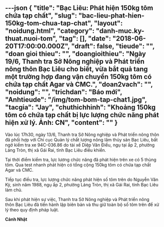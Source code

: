 ---json
{
    "title": "Bạc Liêu: Phát hiện 150kg tôm chứa tạp chất",
    "slug": "bac-lieu-phat-hien-150kg-tom-chua-tap-chat",
    "layout": "noidung.html",
    "category": "danh-muc.ky-thuat.nuoi-tom",
    "tag": [],
    "date": "2018-06-20T17:00:00.000Z",
    "draft": false,
    "tieude": "",
    "doan gioi thieu": "",
    "doangioithieu": "Ngày 19/6, Thanh tra Sở Nông nghiệp và Phát triển nông thôn Bạc Liêu cho biết, vừa bắt quả tang một trường hợp đang vận chuyển 150kg tôm có chứa tạp chất Agar và CMC.",
    "doan2vach": "",
    "noidung": "",
    "trichdan": "Báo mới",
    "Anhtieude": "/img/tom-bom-tap-chat1.jpg",
    "tacgia": "Jay",
    "chuthichhinh": "Khoảng 150kg tôm có chứa tạp chất bị lực lượng chức năng phát hiện xử lý. Ảnh: CN",
    "__content__": ""
}
---
<p><span style="font-size:14px">V&agrave;o l&uacute;c 17h30, ng&agrave;y 13/6, Thanh tra Sở N&ocirc;ng nghiệp v&agrave; Ph&aacute;t triển n&ocirc;ng th&ocirc;n đ&atilde; phối hợp với Chi cục Quản l&yacute; chất lượng n&ocirc;ng l&acirc;m thủy sản Bạc Li&ecirc;u, bất ngờ kiểm tra xe 94C-036.86 do t&agrave;i xế Diệp Văn Điểu, ngụ tại ấp 2, phường L&aacute;ng Tr&ograve;n, thị x&atilde; G&aacute;i Rai, tỉnh Bạc Li&ecirc;u điều khiển.</span></p>

<p><span style="font-size:14px">Tại thời điểm kiểm tra, lực lương chức năng đ&atilde; ph&aacute;t hiện tr&ecirc;n xe c&oacute; 5 th&ugrave;ng t&ocirc;m. Qua test nhanh ph&aacute;t hiện c&oacute; tổng cộng 150kg t&ocirc;m c&oacute; chứa tạp chất Agar v&agrave; CMC.</span></p>

<p><span style="font-size:14px">Tiếp tục điều tra, lực lượng chức năng ph&aacute;t hiện số t&ocirc;m tr&ecirc;n do Nguyễn Văn Kỳ, sinh năm 1988, ngụ ấp 2, phường L&aacute;ng Tr&ograve;n, thị x&atilde; G&aacute;i Rai, tỉnh Bạc Li&ecirc;u l&agrave;m chủ.</span></p>

<p><span style="font-size:14px">Sau khi ph&aacute;t hiện sự việc, Thanh tra Sở N&ocirc;ng nghiệp v&agrave; Ph&aacute;t triển n&ocirc;ng th&ocirc;n Bạc Li&ecirc;u đ&atilde; tiến h&agrave;nh lập bi&ecirc;n bản v&agrave; thu giữ to&agrave;n bộ số t&ocirc;m tr&ecirc;n để xử l&yacute; theo quy định ph&aacute;p luật.</span></p>

<p><span style="font-size:14px"><strong>Cảnh Nhật</strong></span></p>
